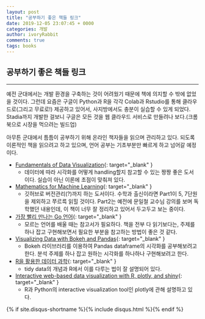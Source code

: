 ```yaml
---
layout: post
title: "공부하기 좋은 책들 링크"
date: 2019-12-05 23:07:45 + 0000
categories: 개발
author: ivoryRabbit
comments: true
tags: books
---
```


## 공부하기 좋은 책들 링크
***

예전 군대에서는 개발 환경을 구축하는 것이 어려웠기 때문에 책에 의지할 수 밖에 없었을 것이다. 그런데 요즘은 구글이 Python과 R을 각각 Colab과 Rstudio를 통해 클라우드로(그리고 무료로!) 제공하고 있어서, 사지방에서도 충분이 실습할 수 있게 되었다. Stadia까지 개발한 걸보니 구글은 모든 것을 웹 클라우드 서비스로 만들려나 보다.(크롬북으로 시장을 먹으려는 빌드업)

아무튼 군대에서 틈틈이 공부하기 위해 온라인 책자들을 읽으며 관리하고 있다. 되도록 이론적인 책을 읽으려고 하고 있으며, 언어 공부는 기초부분만 빠르게 하고 넘어갈 예정이다.

- [Fundamentals of Data Visualization](https://serialmentor.com/dataviz/){: target="_blank" }
  - 데이터에 따라 시각화를 어떻게 handling할지 참고할 수 있는 짱짱 좋은 도서이다. 실습이 아닌 이론에 초점이 맞춰져 있다.
- [Mathematics for Machine Learning](https://mml-book.github.io/){: target="_blank" }
  - 깃허브로 버전관리(?)까지 하는 도서이다. 수학과 출신이라면 Part1이 5, 7단원을 제외하고 쭈르륵 읽힐 것이다. Part2는 예전에 문일철 교수님 강의를 보며 독학했던 내용인데, 이 책이 너무 잘 정리하고 있어서 두고두고 보는 중이다.
- [가장 빨리 만나는 Go 언어](http://pyrasis.com/go.html/){: target="_blank" }
  - 모르는 언어를 배울 때는 참고서가 필요하다. 책을 전부 다 읽기보다는, 주제를 하나 잡고 구현해보면서 필요한 부분을 참고하는 방법이 좋은 것 같다.
- [Visualizing Data with Bokeh and Pandas](https://programminghistorian.org/en/lessons/visualizing-with-bokeh){: target="_blank" }
  - Bokeh 라이브러리를 이용하여 Pandas dataframe의 시각화를 공부해보려고 한다. 분석 주제를 하나 잡고 원하는 시각화를 하나하나 구현해보려고 한다.
- [R을 활용한 데이터 과학](https://sulgik.github.io/r4ds/){: target="_blank" }
  - tidy data의 개념과 R에서 이를 다루는 법이 잘 설명되어 있다.
- [Interactive web-based data visualization with R, plotly, and shiny](https://plotly-r.com/index.html/){: target="_blank" }
  - R과 Python의 interactive visualization tool인 plotly에 관해 설명하고 있다.

{% if site.disqus-shortname %}{% include disqus.html %}{% endif %}
